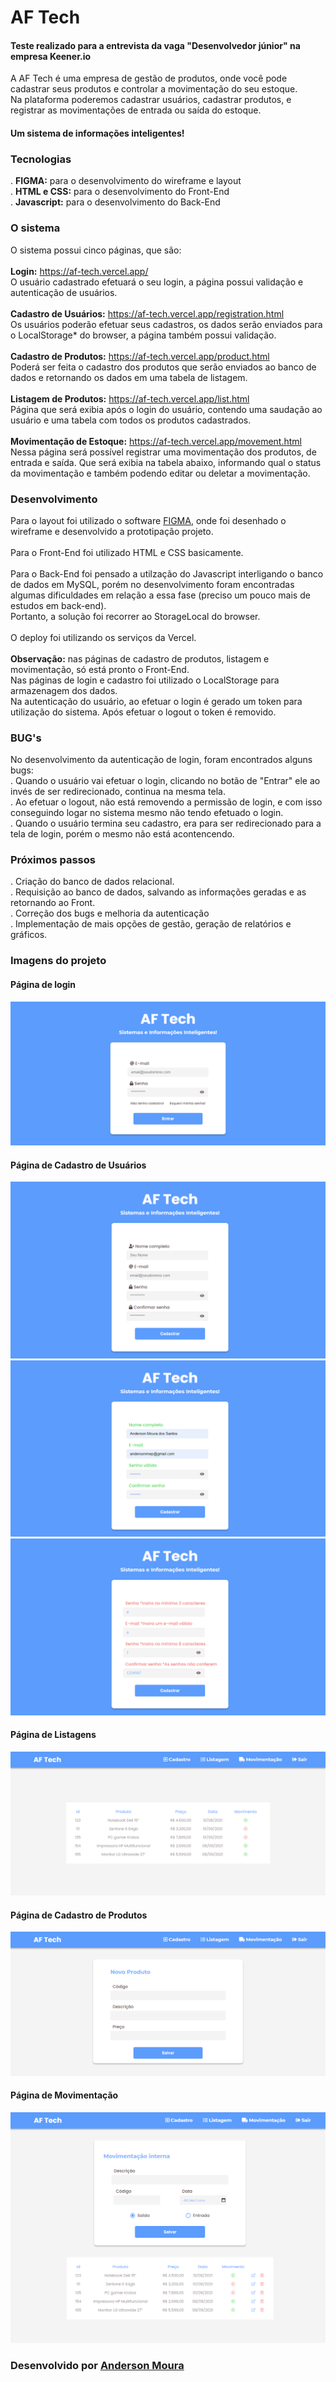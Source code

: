 # AF Tech

#### Teste realizado para a entrevista da vaga "Desenvolvedor júnior" na empresa Keener.io

A AF Tech é uma empresa de gestão de produtos, onde você pode cadastrar seus produtos e controlar a movimentação do seu estoque.
<br>
Na plataforma poderemos cadastrar usuários, cadastrar produtos, e registrar as movimentações de entrada ou saída do estoque.

#### Um sistema de informações inteligentes!

### Tecnologias

&#46; <strong>FIGMA:</strong> para o desenvolvimento do wireframe e layout
<br>
&#46; <strong>HTML e CSS:</strong> para  o desenvolvimento do Front-End
<br>
&#46; <strong>Javascript:</strong> para o desenvolvimento do Back-End

### O sistema

O sistema possui cinco páginas, que são:
<br>
<br>
<strong>Login:</strong> <a>https://af-tech.vercel.app/</a>
<br>
O usuário cadastrado efetuará o seu login, a página possui validação e autenticação de usuários.
<br>
<br>
<strong>Cadastro de Usuários:</strong> <a>https://af-tech.vercel.app/registration.html</a>
<br>
Os usuários poderão efetuar seus cadastros, os dados serão enviados para o LocalStorage* do browser, a página também possui validação.
<br>
<br>
<strong>Cadastro de Produtos:</strong> <a>https://af-tech.vercel.app/product.html</a>
<br>
Poderá ser feita o cadastro dos produtos que serão enviados ao banco de dados e retornando os dados em uma tabela de listagem.
<br>
<br>
<strong>Listagem de Produtos:</strong> <a>https://af-tech.vercel.app/list.html</a>
<br>
Página que será exibia após o login do usuário, contendo uma saudação ao usuário e uma tabela com todos os produtos cadastrados.
<br>
<br>
<strong>Movimentação de Estoque:</strong> <a>https://af-tech.vercel.app/movement.html</a>
<br>
Nessa página será possível registrar uma movimentação dos produtos, de entrada e saída. Que será exibia na tabela abaixo, informando qual o status da movimentação e também podendo editar ou deletar a movimentação.

### Desenvolvimento
Para o layout foi utilizado o software <a href="https://www.figma.com/file/o0NQsHuA2EKTzNKfifqrY5/AF-Tech---teste-de-entrevista?node-id=0%3A1">FIGMA</a>, onde foi desenhado o wireframe e desenvolvido a prototipação projeto.
<br>
<br>
Para o Front-End foi utilizado HTML e CSS basicamente.
<br>
<br>
Para o Back-End foi pensado a utilzação do Javascript interligando o banco de dados em MySQL, porém no desenvolvimento foram encontradas algumas dificuldades em relação a essa fase (preciso um pouco mais de estudos em back-end).
<br>
Portanto, a solução foi recorrer ao StorageLocal do browser.
<br>
<br>
O deploy foi utilizando os serviços da Vercel.
<br>
<br>
<strong>Observação:</strong> nas páginas de cadastro de produtos, listagem e movimentação, só está pronto o Front-End.
<br> 
Nas páginas de login e cadastro foi utilizado o LocalStorage para armazenagem dos dados.
<br>
Na autenticação do usuário, ao efetuar o login é gerado um token para utilização do sistema. Após efetuar o logout o token é removido.

### BUG's
No desenvolvimento da autenticação de login, foram encontrados alguns bugs:
<br>
&#46; Quando o usuário vai efetuar o login, clicando no botão de "Entrar" ele ao invés de ser redirecionado, continua na mesma tela.
<br>
&#46; Ao efetuar o logout, não está removendo a permissão de login, e com isso conseguindo logar no sistema mesmo não tendo efetuado o login.
<br>
&#46; Quando o usuário termina seu cadastro, era para ser redirecionado para a tela de login, porém o mesmo não está acontencendo.

### Próximos passos
&#46; Criação do banco de dados relacional.
<br>
&#46; Requisição ao banco de dados, salvando as informações geradas e as retornando ao Front.
<br>
&#46; Correção dos bugs e melhoria da autenticação
<br>
&#46; Implementação de mais opções de gestão, geração de relatórios e gráficos.

### Imagens do projeto

#### Página de login
<img src="https://github.com/andersonmwp/af-tech/blob/master/img-readme/login.png" />

#### Página de Cadastro de Usuários
<img src="https://github.com/andersonmwp/af-tech/blob/master/img-readme/cadastro-usuario.png" />
<br>
<img src="https://github.com/andersonmwp/af-tech/blob/master/img-readme/cadastro-autenticacao.png" />
<br>
<img src="https://github.com/andersonmwp/af-tech/blob/master/img-readme/cadastro-autenticacao2.png" />

#### Página de Listagens
<img src="https://github.com/andersonmwp/af-tech/blob/master/img-readme/listagem.png" />

#### Página de Cadastro de Produtos
<img src="https://github.com/andersonmwp/af-tech/blob/master/img-readme/cadastro-produtos.png" />

#### Página de Movimentação
<img src="https://github.com/andersonmwp/af-tech/blob/master/img-readme/movimenta%C3%A7%C3%A3o.png" />

### Desenvolvido por <a href="https://www.linkedin.com/in/andersonmwp/">Anderson Moura</a>
